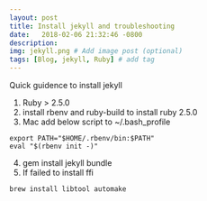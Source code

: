 ```yaml
---
layout: post
title: Install jekyll and troubleshooting
date:   2018-02-06 21:32:46 -0800
description: 
img: jekyll.png # Add image post (optional)
tags: [Blog, jekyll, Ruby] # add tag
---
```


Quick guidence to install jekyll

1. Ruby > 2.5.0
2. install rbenv and ruby-build to install ruby 2.5.0
3. Mac add below script to ~/.bash_profile
```shell
export PATH="$HOME/.rbenv/bin:$PATH"
eval "$(rbenv init -)"
```
4. gem install jekyll bundle
5. If failed to install ffi
```shell
brew install libtool automake
```
